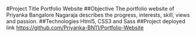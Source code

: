 #Project Title 
Portfolio Website
##Objective
The portfolio website of Priyanka Bangalore Nagaraja describes the progress, interests, skill, views and passion.
##Technologies
Html5, CSS3 and Sass
##Project deployed link
https://github.com/Priyanka-BN11/Portfolio-Website


